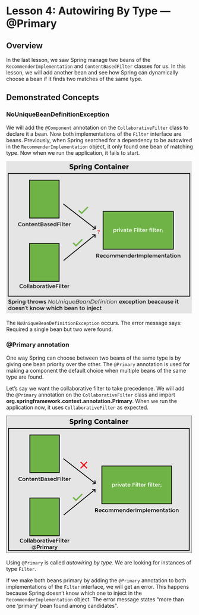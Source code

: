 # Lesson 4: Autowiring By Type — @Primary

## Overview

In the last lesson, we saw Spring manage two beans of the `RecommenderImplementation` and `ContentBasedFilter` classes for us. In this lesson, we will add another bean and see how Spring can dynamically choose a bean if it finds two matches of the same type.

## Demonstrated Concepts

### NoUniqueBeanDefinitionException

We will add the `@Component` annotation on the `CollaborativeFilter` class to declare it a bean. Now both implementations of the `Filter` interface are beans. Previously, when Spring searched for a dependency to be autowired in the `RecommenderImplementation` object, it only found one bean of matching type. Now when we run the application, it fails to start.

<img src="./images/img1.png" width="500">

The `NoUniqueBeanDefinitionException` occurs. The error message says: Required a single bean but two were found.

### @Primary annotation

One way Spring can choose between two beans of the same type is by giving one bean priority over the other. The `@Primary` annotation is used for making a component the default choice when multiple beans of the same type are found.

Let’s say we want the collaborative filter to take precedence. We will add the `@Primary` annotation on the `CollaborativeFilter` class and import __org.springframework.context.annotation.Primary__. When we run the application now, it uses `CollaborativeFilter` as expected.

<img src="./images/img2.png" width="500">

Using `@Primary` is called _autowiring by type_. We are looking for instances of type `Filter`.

If we make both beans primary by adding the `@Primary` annotation to both implementations of the `Filter` interface, we will get an error. This happens because Spring doesn’t know which one to inject in the `RecommenderImplementation` object. The error message states “more than one ‘primary’ bean found among candidates".